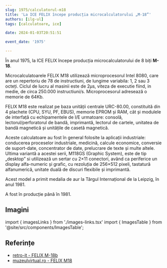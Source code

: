 ```yaml
---
slug: 1975/calculatorul-m18
title: 'La ICE FELIX începe producția microcalculatorului „M-18”'
authors: [ilg-ul]
tags: [calculatoare, ice]

date: 2024-01-03T20:51:51

event_date: '1975'

---
```


În anul 1975, la ICE FELIX începe producția microcalculatorului de 8 biți **M-18**.

<!-- truncate -->

Microcalculatoarele FELIX M18 utilizează microprocesorul Intel 8080, care are un repertoriu de 78 de instructiuni, de lungime variabila: 1, 2 sau 3 octeți. Ciclul de lucru al masinii este de 2μs, viteza de executie fiind, in medie, de circa 250.000 instructiuni/s. Microprocesorul adresează o memorie de 64Kb.

FELIX M18 este realizat pe baza unității centrale URC-80.00, constituită din 4 plachete (CPU, SYU, PF, EBUS), memorie EPROM și RAM, cât și modulele de interfață cu echipamentele de I/E urmatoare: consolă, lectorul/perforatorul de bandă, imprimantă, lectorul de cartele, unitatea de bandă magnetică și unitățile de casetă magnetică.

Aceste calculatoare au fost în general folosite la aplicații industriale: conducerea proceselor industriale, medicină, calcule economice, conversie de suport-date, concentrator de date, prelucrare de texte și multe altele. Ultima variantă a acestei serii, M118GS (Graphic System), este de tip „desktop” si utilizează un sertar cu 2×11 conectori, având ca periferice un display alfa-numeric și grafic, cu rezoluția de 256×512 pixeli, tastatură alfanumerică, unitate duală de discuri flexibile și imprimantă.

Acest model a primit medalia de aur la Târgul Internațional de la Leipzig, în anul 1981.

A fost în producție până în 1981.

## Imagini

import { imagesLinks } from './images-links.tsx'
import { ImagesTable } from '@site/src/components/ImagesTable';

<ImagesTable images={imagesLinks}/>

## Referințe

- [retro-it - FELIX M-18b](https://retroit.ro/product/m18b/)
- [muzeulvirtual.ro - FELIX M18](https://muzeulvirtual.ro/imagini/ice-felix-m18/)
